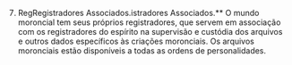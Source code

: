 ﻿7. RegRegistradores Associados.istradores Associados.** O mundo moroncial tem seus próprios registradores, que servem em associação com os registradores do espírito na supervisão e custódia dos arquivos e outros dados específicos às criações moronciais. Os arquivos moronciais estão disponíveis a todas as ordens de personalidades.